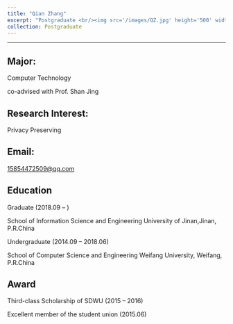 ```yaml
---
title: "Qian Zhang"
excerpt: "Postgraduate <br/><img src='/images/QZ.jpg' height='500' width='300'>"
collection: Postgraduate
---
```


---

Major:   
---
Computer Technology 

co-advised with Prof. Shan Jing


Research Interest: 
--
 Privacy Preserving

Email:            
---
15854472509@qq.com


Education
----
Graduate (2018.09 –  ) 

School of Information Science and Engineering 
University of Jinan,Jinan, P.R.China 

Undergraduate (2014.09 – 2018.06)   

School of Computer Science and Engineering 
Weifang University, Weifang, P.R.China


Award
---
Third-class Scholarship of SDWU (2015 – 2016) 

Excellent member of the student union (2015.06) 
